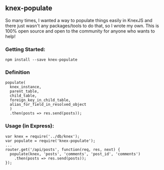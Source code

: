 ## knex-populate

So many times, I wanted a way to populate things easily in KnexJS and there just wasn't any packages/tools to do that, so I wrote my own. This is 100% open source and open to the community for anyone who wants to help!

### Getting Started:
```
npm install --save knex-populate
```

### Definition
```
populate(
  knex_instance,
  parent_table,
  child_table,
  foreign_key_in_child_table,
  alias_for_field_in_resolved_object
  )
  .then(posts => res.send(posts));
```

### Usage (in Express):
```
var knex = require('../db/knex');
var populate = require('knex-populate');
...
router.get('/api/posts', function(req, res, next) {
  populate(knex, 'posts', 'comments', 'post_id', 'comments')
    .then(posts => res.send(posts));
});
```
